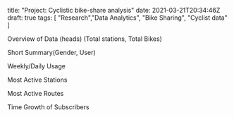 title: "Project: Cyclistic bike-share analysis"
date: 2021-03-21T20:34:46Z
draft: true
tags: [
    "Research","Data Analytics", "Bike Sharing", "Cyclist data"
]

Overview of Data (heads) (Total stations, Total Bikes)

Short Summary(Gender, User)

Weekly/Daily Usage

Most Active Stations

Most Active Routes

Time Growth of Subscribers